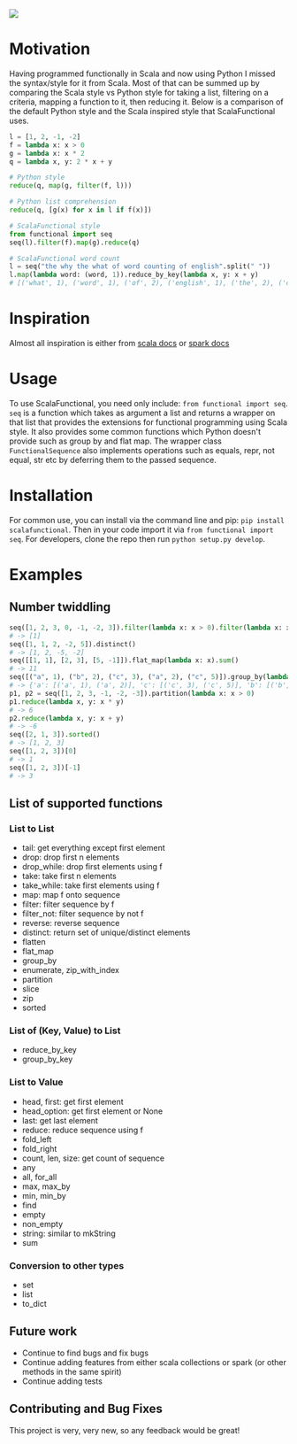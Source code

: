<a href="https://travis-ci.org/EntilZha/ScalaFunctional">
	<img src="https://travis-ci.org/EntilZha/ScalaFunctional.svg?branch=master"/>
</a>

# Motivation
Having programmed functionally in Scala and now using Python I missed the syntax/style for it from Scala. Most of that can be summed up by comparing the Scala style vs Python style for taking a list, filtering on a criteria, mapping a function to it, then reducing it. Below is a comparison of the default Python style and the Scala inspired style that ScalaFunctional uses.

```python
l = [1, 2, -1, -2]
f = lambda x: x > 0
g = lambda x: x * 2
q = lambda x, y: 2 * x + y

# Python style
reduce(q, map(g, filter(f, l)))

# Python list comprehension
reduce(q, [g(x) for x in l if f(x)])

# ScalaFunctional style
from functional import seq
seq(l).filter(f).map(g).reduce(q)

# ScalaFunctional word count
l = seq("the why the what of word counting of english".split(" "))
l.map(lambda word: (word, 1)).reduce_by_key(lambda x, y: x + y)
# [('what', 1), ('word', 1), ('of', 2), ('english', 1), ('the', 2), ('counting', 1), ('why', 1)]
```

# Inspiration
Almost all inspiration is either from [scala docs](http://www.scala-lang.org/api/current/#scala.Array) or [spark docs](https://spark.apache.org/docs/latest/programming-guide.html#transformations)

# Usage
To use ScalaFunctional, you need only include: `from functional import seq`. `seq` is a function which takes as argument a list and returns a wrapper on that list that provides the extensions for functional programming using Scala style. It also provides some common functions which Python doesn't provide such as group by and flat map. The wrapper class `FunctionalSequence` also implements operations such as equals, repr, not equal, str etc by deferring them to the passed sequence.

# Installation
For common use, you can install via the command line and pip: `pip install scalafunctional`. Then in your code import it via 
`from functional import seq`. For developers, clone the repo then run `python setup.py develop`.

# Examples
## Number twiddling
```python
seq([1, 2, 3, 0, -1, -2, 3]).filter(lambda x: x > 0).filter(lambda x: x < 2)
# -> [1]
seq([1, 1, 2, -2, 5]).distinct()
# -> [1, 2, -5, -2]
seq([[1, 1], [2, 3], [5, -1]]).flat_map(lambda x: x).sum()
# -> 11
seq([("a", 1), ("b", 2), ("c", 3), ("a", 2), ("c", 5)]).group_by(lambda x: x[0])
# -> {'a': [('a', 1), ('a', 2)], 'c': [('c', 3), ('c', 5)], 'b': [('b', 2)]}
p1, p2 = seq([1, 2, 3, -1, -2, -3]).partition(lambda x: x > 0)
p1.reduce(lambda x, y: x * y)
# -> 6
p2.reduce(lambda x, y: x + y)
# -> -6
seq([2, 1, 3]).sorted()
# -> [1, 2, 3]
seq([1, 2, 3])[0]
# -> 1
seq([1, 2, 3])[-1]
# -> 3
```

## List of supported functions
### List to List
* tail: get everything except first element
* drop: drop first n elements
* drop_while: drop first elements using f
* take: take first n elements
* take_while: take first elements using f
* map: map f onto sequence
* filter: filter sequence by f
* filter_not: filter sequence by not f
* reverse: reverse sequence
* distinct: return set of unique/distinct elements
* flatten
* flat_map
* group_by
* enumerate, zip_with_index
* partition
* slice
* zip
* sorted

### List of (Key, Value) to List
* reduce_by_key
* group_by_key

### List to Value
* head, first: get first element
* head_option: get first element or None
* last: get last element
* reduce: reduce sequence using f
* fold_left
* fold_right
* count, len, size: get count of sequence
* any
* all, for_all
* max, max_by
* min, min_by
* find
* empty
* non_empty
* string: similar to mkString
* sum

### Conversion to other types
* set
* list
* to_dict

## Future work
* Continue to find bugs and fix bugs
* Continue adding features from either scala collections or spark (or other methods in the same spirit)
* Continue adding tests

## Contributing and Bug Fixes
This project is very, very new, so any feedback would be great!
